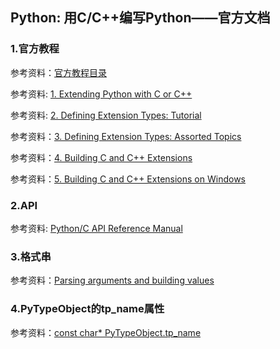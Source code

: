 ## Python: 用C/C++编写Python——官方文档

### 1.官方教程

参考资料：[官方教程目录](https://docs.python.org/3/extending/index.html)

参考资料: [1. Extending Python with C or C++](https://docs.python.org/3/extending/extending.html)

参考资料: [2. Defining Extension Types: Tutorial](https://docs.python.org/3/extending/newtypes_tutorial.html)

参考资料：[3. Defining Extension Types: Assorted Topics](https://docs.python.org/3/extending/newtypes.html)

参考资料：[4. Building C and C++ Extensions](https://docs.python.org/3/extending/building.html)

参考资料：[5. Building C and C++ Extensions on Windows](https://docs.python.org/3/extending/windows.html)

### 2.API

参考资料: [Python/C API Reference Manual](https://docs.python.org/3/c-api/index.html#c-api-index)

### 3.格式串

参考资料：[Parsing arguments and building values](https://docs.python.org/3.7/c-api/arg.html)

### 4.PyTypeObject的tp_name属性

参考资料：[const char* PyTypeObject.tp_name](https://docs.python.org/3.7/c-api/typeobj.html#c.PyTypeObject.tp_name)


